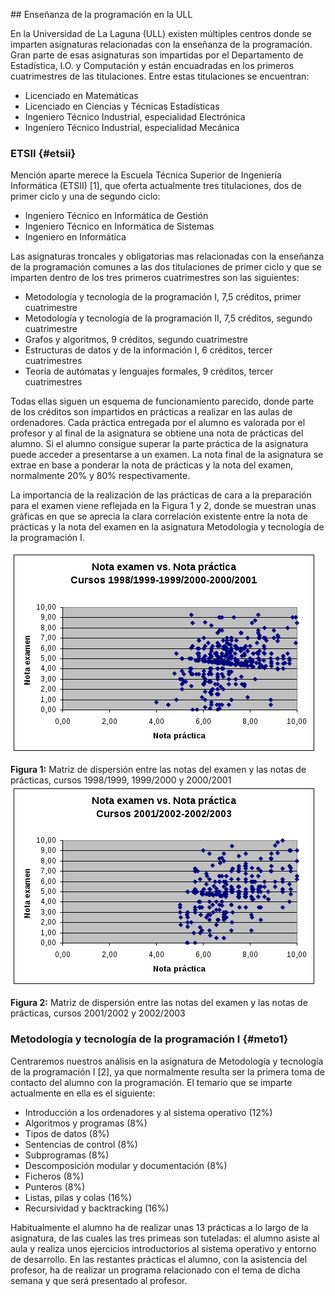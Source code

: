 ##                                                                                                                                                                                                                                                                                                                                                                                                                                                                                                                                                                                                                                                                                                                                                                                                                                                                                                                                                                                                                                                                                                                                                                                                                                                                                                                                                                                                                                                                                                                                                                                                                                                                                                                                                                                                                                                                                                                                                                                                                                                                                                                                                                                                                                                                                                                                                                                                                                                                                                                                                                                                                                                                                                                                                                                                                                                                                                                                                                                                                                                                                                                                                                                                                                                                                                                                                                                                                                                                                                                                                                                                                                                                                                                                                                                                                                                                                                                                                                                                                                                                                                                                             Enseñanza de la programación en la ULL

En la Universidad de La Laguna (ULL) existen múltiples centros donde se imparten asignaturas relacionadas con la enseñanza de la programación. Gran parte de esas asignaturas son impartidas por el Departamento de Estadística, I.O. y Computación y están encuadradas en los primeros cuatrimestres de las titulaciones. Entre estas titulaciones se encuentran:

* Licenciado en Matemáticas
* Licenciado en Ciencias y Técnicas Estadísticas
* Ingeniero Técnico Industrial, especialidad Electrónica
* Ingeniero Técnico Industrial, especialidad Mecánica

### ETSII {#etsii}

Mención aparte merece la Escuela Técnica Superior de Ingeniería Informática (ETSII) [1], que oferta actualmente tres titulaciones, dos de primer ciclo y una de segundo ciclo:

* Ingeniero Técnico en Informática de Gestión
* Ingeniero Técnico en Informática de Sistemas
* Ingeniero en Informática

Las asignaturas troncales y obligatorias mas relacionadas con la enseñanza de la programación comunes a las dos titulaciones de primer ciclo y que se imparten dentro de los tres primeros cuatrimestres son las siguientes:

* Metodología y tecnología de la programación I, 7,5 créditos, primer cuatrimestre
* Metodología y tecnología de la programación II, 7,5 créditos, segundo cuatrimestre
* Grafos y algoritmos, 9 créditos, segundo cuatrimestre
* Estructuras de datos y de la información I, 6 créditos, tercer cuatrimestres
* Teoría de autómatas y lenguajes formales, 9 créditos, tercer cuatrimestres

Todas ellas siguen un esquema de funcionamiento parecido, donde parte de los créditos son impartidos en prácticas a realizar en las aulas de ordenadores. Cada práctica entregada por el alumno es valorada por el profesor y al final de la asignatura se obtiene una nota de prácticas del alumno. Si el alumno consigue superar la parte práctica de la asignatura puede acceder a presentarse a un examen. La nota final de la asignatura se extrae en base a ponderar la nota de prácticas y la nota del examen, normalmente 20% y 80% respectivamente.

La importancia de la realización de las prácticas de cara a la preparación para el examen viene reflejada en la Figura 1 y 2, donde se muestran unas gráficas en que se aprecia la clara correlación existente entre la nota de prácticas y la nota del examen en la asignatura Metodología y tecnología de la programación I.

![Matriz de dispersión entre las notas del examen y las notas de prácticas, cursos 1998/1999, 1999/2000 y 2000/2001](assets/imagen8.png)

**Figura 1:** Matriz de dispersión entre las notas del examen y las notas de prácticas, cursos 1998/1999, 1999/2000 y 2000/2001
![Matriz de dispersión entre las notas del examen y las notas de prácticas, cursos 2001/2002 y 2002/2003](assets/imagen9.png)

**Figura 2:** Matriz de dispersión entre las notas del examen y las notas de prácticas, cursos 2001/2002 y 2002/2003

### Metodología y tecnología de la programación I {#meto1}

Centraremos nuestros análisis en la asignatura de Metodología y tecnología de la programación I [2], ya que normalmente resulta ser la primera toma de contacto del alumno con la programación. El temario que se imparte actualmente en ella es el siguiente:

* Introducción a los ordenadores y al sistema operativo (12%)
* Algoritmos y programas (8%)
* Tipos de datos (8%)
* Sentencias de control (8%)
* Subprogramas (8%)
* Descomposición modular y documentación (8%)
* Ficheros (8%)
* Punteros (8%)
* Listas, pilas y colas (16%)
* Recursividad y backtracking (16%)

Habitualmente el alumno ha de realizar unas 13 prácticas a lo largo de la asignatura, de las cuales las tres primeas son tuteladas: el alumno asiste al aula y realiza unos ejercicios introductorios al sistema operativo y entorno de desarrollo. En las restantes prácticas el alumno, con la asistencia del profesor, ha de realizar un programa relacionado con el tema de dicha semana y que será presentado al profesor.

